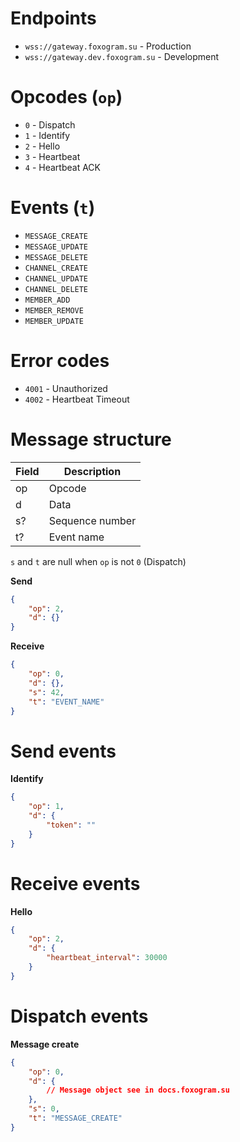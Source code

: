 # Endpoints
- `wss://gateway.foxogram.su` - Production
- `wss://gateway.dev.foxogram.su` - Development

# Opcodes (`op`)

- `0` - Dispatch
- `1` - Identify
- `2` - Hello
- `3` - Heartbeat
- `4` - Heartbeat ACK

# Events (`t`)

- `MESSAGE_CREATE`
- `MESSAGE_UPDATE`
- `MESSAGE_DELETE`
- `CHANNEL_CREATE`
- `CHANNEL_UPDATE`
- `CHANNEL_DELETE`
- `MEMBER_ADD`
- `MEMBER_REMOVE`
- `MEMBER_UPDATE`

# Error codes

- `4001` - Unauthorized 
- `4002` - Heartbeat Timeout

# Message structure

| Field | Description     |
|-------|-----------------|
| op    | Opcode          |
| d     | Data            |
| s?    | Sequence number |
| t?    | Event name      |

`s` and `t` are null when `op` is not `0` (Dispatch)

**Send**
```json
{
    "op": 2,
    "d": {}
}
```

**Receive**
```json
{
    "op": 0,
    "d": {},
    "s": 42,
    "t": "EVENT_NAME"
}
```

# Send events

**Identify**
```json
{
    "op": 1,
    "d": {
        "token": ""
    }
}
```

# Receive events

**Hello**
```json
{
    "op": 2,
    "d": {
        "heartbeat_interval": 30000
    }
}
```

# Dispatch events

**Message create**
```json
{
    "op": 0,
    "d": {
        // Message object see in docs.foxogram.su
    },
    "s": 0,
    "t": "MESSAGE_CREATE"
}
```
